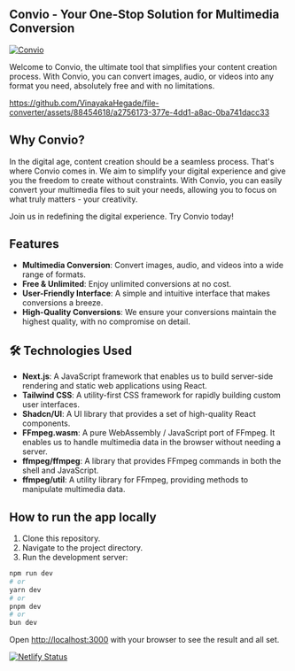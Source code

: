 ## Convio - Your One-Stop Solution for Multimedia Conversion
[![Convio](https://img.shields.io/badge/Tryit-(here)-blue.svg)](https://convio.netlify.app)

Welcome to Convio, the ultimate tool that simplifies your content creation process. With Convio, you can convert images, audio, or videos into any format you need, absolutely free and with no limitations.

https://github.com/VinayakaHegade/file-converter/assets/88454618/a2756173-377e-4dd1-a8ac-0ba741dacc33

## Why Convio?

In the digital age, content creation should be a seamless process. That's where Convio comes in. We aim to simplify your digital experience and give you the freedom to create without constraints. With Convio, you can easily convert your multimedia files to suit your needs, allowing you to focus on what truly matters - your creativity.

Join us in redefining the digital experience. Try Convio today!

## Features

- **Multimedia Conversion**: Convert images, audio, and videos into a wide range of formats.
- **Free & Unlimited**: Enjoy unlimited conversions at no cost.
- **User-Friendly Interface**: A simple and intuitive interface that makes conversions a breeze.
- **High-Quality Conversions**: We ensure your conversions maintain the highest quality, with no compromise on detail.

## 🛠 Technologies Used
- **Next.js**: A JavaScript framework that enables us to build server-side rendering and static web applications using React.
- **Tailwind CSS**: A utility-first CSS framework for rapidly building custom user interfaces.
- **Shadcn/UI**: A UI library that provides a set of high-quality React components.
- **FFmpeg.wasm**: A pure WebAssembly / JavaScript port of FFmpeg. It enables us to handle multimedia data in the browser without needing a server.
- **ffmpeg/ffmpeg**: A library that provides FFmpeg commands in both the shell and JavaScript.
- **ffmpeg/util**: A utility library for FFmpeg, providing methods to manipulate multimedia data.



## How to run the app locally

1. Clone this repository.
2. Navigate to the project directory.
3. Run the development server:

```bash
npm run dev
# or
yarn dev
# or
pnpm dev
# or
bun dev
```

Open [http://localhost:3000](http://localhost:3000) with your browser to see the result and all set.


[![Netlify Status](https://api.netlify.com/api/v1/badges/70c3a411-bafe-4833-87f3-a3c9daafac6e/deploy-status)](https://app.netlify.com/sites/convio/deploys)
